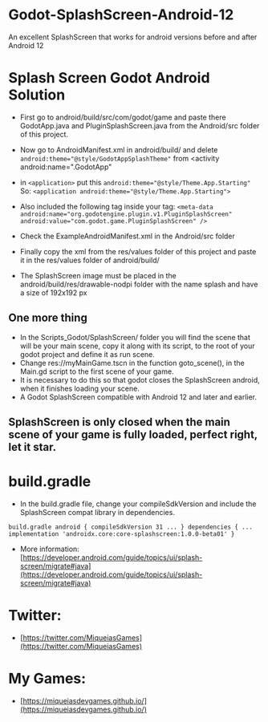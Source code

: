 # Godot-SplashScreen-Android-12
An excellent SplashScreen that works for android versions before and after Android 12

# Splash Screen Godot Android Solution

- First go to android/build/src/com/godot/game and paste there GodotApp.java and PluginSplashScreen.java from the Android/src folder of this project.

- Now go to AndroidManifest.xml in android/build/ and delete `android:theme="@style/GodotAppSplashTheme"` from
<activity android:name=".GodotApp"
- in ``<application>`` put this 
`android:theme="@style/Theme.App.Starting"`   So: ``<application android:theme="@style/Theme.App.Starting">``


- Also included the following tag inside your <application> tag:
 `` <meta-data
  android:name="org.godotengine.plugin.v1.PluginSplashScreen"
  android:value="com.godot.game.PluginSplashScreen" /> ``
 
 - Check the ExampleAndroidManifest.xml in the Android/src folder
  
 - Finally copy the xml from the res/values ​​folder of this project and paste it in the res/values ​​folder of android/build/
 
 - The SplashScreen image must be placed in the android/build/res/drawable-nodpi folder with the name splash and have a size of 192x192 px

 
 ## One more thing
 
 - In the Scripts_Godot/SplashScreen/ folder you will find the scene that will be your main scene, copy it along with its script, to the root of your godot project and define it as run scene.
 - Change res://myMainGame.tscn in the function goto_scene(), in the Main.gd script to the first scene of your game.
 - It is necessary to do this so that godot closes the SplashScreen android, when it finishes loading your scene.
 - A Godot SplashScreen compatible with Android 12 and later and earlier.
 
 
 ## SplashScreen is only closed when the main scene of your game is fully loaded, perfect right, let it star.
 
 
 # build.gradle
 - In the build.gradle file, change your compileSdkVersion and include the SplashScreen compat library in dependencies.
 
 `` build.gradle android {
     compileSdkVersion 31
     ... }
    dependencies {
     ...
     implementation 'androidx.core:core-splashscreen:1.0.0-beta01' }
``
 
 - More information: [https://developer.android.com/guide/topics/ui/splash-screen/migrate#java](https://developer.android.com/guide/topics/ui/splash-screen/migrate#java)
 
 
 
# Twitter:
- [https://twitter.com/MiqueiasGames](https://twitter.com/MiqueiasGames)

# My Games: 
- [https://miqueiasdevgames.github.io/](https://miqueiasdevgames.github.io/)
